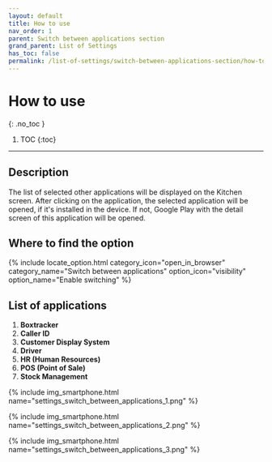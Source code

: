 ```yaml
---
layout: default
title: How to use
nav_order: 1
parent: Switch between applications section
grand_parent: List of Settings
has_toc: false
permalink: /list-of-settings/switch-between-applications-section/how-to-use
---
```


# How to use
{: .no_toc }

1. TOC
{:toc}

---

## Description
The list of selected other applications will be displayed on the Kitchen screen. After clicking on the application, the selected application will be opened, if it's installed in the device. If not, Google Play with the detail screen of this application will be opened.

## Where to find the option
{% include locate_option.html category_icon="open_in_browser" category_name="Switch between applications" option_icon="visibility" option_name="Enable switching" %}

## List of applications
1. **Boxtracker**
1. **Caller ID**
1. **Customer Display System**
1. **Driver**
1. **HR (Human Resources)**
1. **POS (Point of Sale)**
1. **Stock Management**

{% include img_smartphone.html name="settings_switch_between_applications_1.png" %}

{% include img_smartphone.html name="settings_switch_between_applications_2.png" %}

{% include img_smartphone.html name="settings_switch_between_applications_3.png" %}
